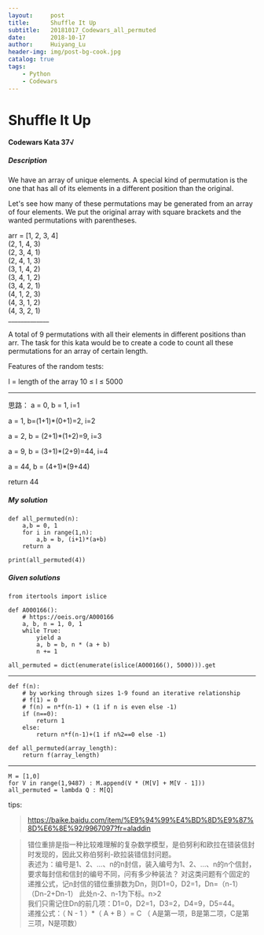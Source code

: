 ```yaml
---
layout:     post
title:      Shuffle It Up
subtitle:   20181017_Codewars_all_permuted
date:       2018-10-17
author:     Huiyang_Lu
header-img: img/post-bg-cook.jpg
catalog: true
tags:
    - Python
    - Codewars
---
```

# Shuffle It Up
#### Codewars Kata 37√
##### Description
We have an array of unique elements. A special kind of permutation is the one that has all of its elements in a different position than the original.

Let's see how many of these permutations may be generated from an array of four elements. We put the original array with square brackets and the wanted permutations with parentheses.

arr = [1, 2, 3, 4]  
      (2, 1, 4, 3)  
      (2, 3, 4, 1)  
      (2, 4, 1, 3)  
      (3, 1, 4, 2)  
      (3, 4, 1, 2)  
      (3, 4, 2, 1)  
      (4, 1, 2, 3)  
      (4, 3, 1, 2)  
      (4, 3, 2, 1)  
      _____________  
      
A total of 9 permutations with all their elements in different positions than arr.
The task for this kata would be to create a code to count all these permutations for an array of certain length.

Features of the random tests:

l = length of the array
10 ≤ l ≤ 5000

---
思路：
a = 0, b = 1, i=1  

a = 1, b=(1+1)*(0+1)=2, i=2

a = 2, b = (2+1)*(1+2)=9, i=3

a = 9, b = (3+1)*(2+9)=44, i=4

a = 44, b = (4+1)*(9+44)

return 44


##### My solution  
    def all_permuted(n):
        a,b = 0, 1
        for i in range(1,n):
            a,b = b, (i+1)*(a+b)
        return a

    print(all_permuted(4))

##### Given solutions  
    from itertools import islice

    def A000166():
        # https://oeis.org/A000166
        a, b, n = 1, 0, 1
        while True:
            yield a
            a, b = b, n * (a + b)
            n += 1

    all_permuted = dict(enumerate(islice(A000166(), 5000))).get
  
---  
    def f(n):
        # by working through sizes 1-9 found an iterative relationship
        # f(1) = 0
        # f(n) = n*f(n-1) + (1 if n is even else -1)
        if (n==0):
            return 1
        else:
            return n*f(n-1)+(1 if n%2==0 else -1)

    def all_permuted(array_length):
        return f(array_length)
  
---  
    M = [1,0]
    for V in range(1,9487) : M.append(V * (M[V] + M[V - 1]))
    all_permuted = lambda Q : M[Q]
  
tips:
> https://baike.baidu.com/item/%E9%94%99%E4%BD%8D%E9%87%8D%E6%8E%92/9967097?fr=aladdin  
  
> 错位重排是指一种比较难理解的复杂数学模型，是伯努利和欧拉在错装信封时发现的，因此又称伯努利-欧拉装错信封问题。  
> 表述为：编号是1、2、…、n的n封信，装入编号为1、2、…、n的n个信封，要求每封信和信封的编号不同，问有多少种装法？
> 对这类问题有个固定的递推公式，记n封信的错位重排数为Dn，则D1=0，D2=1，Dn=（n-1）（Dn-2+Dn-1）
> 此处n-2、n-1为下标。n>2  
> 我们只需记住Dn的前几项：D1=0，D2=1，D3=2，D4=9，D5=44。  
> 递推公式：（ N - 1 ）*（ A + B ）= C （ A是第一项，B是第二项，C是第三项，N是项数）  
